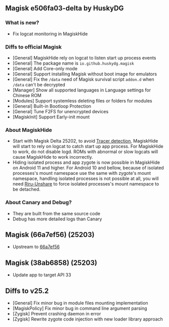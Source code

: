 ## Magisk e506fa03-delta by HuskyDG

### What is new?

- Fix logcat monitoring in MagiskHide

### Diffs to official Magisk

- [General] MagiskHide rely on logcat to listen start up process events
- [General] The package name is `io.github.huskydg.magisk`
- [General] Add Core-only mode
- [General] Support installing Magisk without boot image for emulators
- [General] Fix the `/data` need of Magisk survival script `addon.d` when `/data` can't be decrypted
- [Manager] Show all supported languages in Language settings for Chinese ROM
- [Modules] Support systemless deleting files or folders for modules
- [General] Built-in Bootloop Protection
- [General] Tune F2FS for unencrypted devices
- [MagiskInit] Support Early-init mount

### About MagiskHide

- Start with Magisk Delta 25202, to avoid [Tracer detection](https://github.com/vvb2060/magiskdetector), MagiskHide will start to rely on logcat to catch start up app process. For MagiskHide to work, do not disable logd. ROMs with abnormal or slow logcats will cause MagiskHide to work incorrectly.
- Hiding isolated process and app zygote is now possible in MagiskHide on Android 11 and higher. For Android 10 and bellow, because of isolated processes's mount namespace use the same with zygote's mount namespace, handling isolated processes is not possible at all, you will need [Riru-Unshare](https://github.com/vvb2060/riru-unshare/releases) to force isolated processes's mount namespace to be detached.

### About Canary and Debug?

- They are built from the same source code
- Debug has more detailed logs than Canary

## Magisk (66a7ef56) (25203)

- Upstream to [66a7ef56](https://github.com/topjohnwu/Magisk/commits/66a7ef5615f463435b45d29e737d37cf48a9b78c)

## Magisk (38ab6858) (25203)

- Update app to target API 33

## Diffs to v25.2

- [General] Fix minor bug in module files mounting implementation
- [MagiskPolicy] Fix minor bug in command line argument parsing
- [Zygisk] Prevent crashing daemon in error
- [Zygisk] Rewrite zygote code injection with new loader library approach